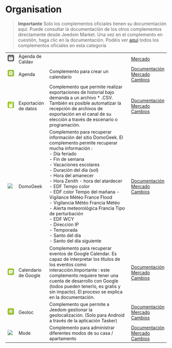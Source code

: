 
# Organisation


>**Importante**
>Solo los complementos oficiales tienen su documentación aquí. Puede consultar la documentación de los otros complementos directamente desde Jeedom Market. Una vez en el complemento en cuestión, haga clic en la documentación.
>Podéis ver [aquí](https://market.jeedom.com/index.php?v=d&p=market&type=plugin&categorie=organization) todos los complementos oficiales en esta categoría


| | | | |
|--- | --- | --- | ---|
|<img src="caldav/caldav_icon.png" class="pluginLogo" width="100" />|Agenda de Caldav||[Mercado](https://market.jeedom.com/index.php?v=d&p=market_display&id=1149)|
|<img src="calendar/calendar_icon.png" class="pluginLogo" width="100" />|Agenda|Complemento para crear un calendario|[Documentación](calendar/index.md)<br/>[Mercado](https://market.jeedom.com/index.php?v=d&p=market_display&id=57)<br/>[Cambios](calendar/changelog.md)|
|<img src="dataexport/dataexport_icon.png" class="pluginLogo" width="100" />|Exportación de datos|Complemento que permite realizar exportaciones de historial bajo demanda a un archivo * .CSV. También es posible automatizar la recepción de archivos de exportación en el canal de su elección a través de escenario o programación.|[Documentación](dataexport/index.md)<br/>[Mercado](https://market.jeedom.com/index.php?v=d&p=market_display&id=4057)<br/>[Cambios](dataexport/changelog.md)|
|<img src="domogeek/domogeek_icon.png" class="pluginLogo" width="100" />|DomoGeek|Complemento para recuperar información del sitio DomoGeek. El complemento permite recuperar mucha información : <br>- Día feriado <br>- Fin de semana <br>- Vacaciones escolares <br>- Duración del día (sol) <br>- Hora del amanecer <br>- Hora Zenith - hora del atardecer <br>- EDF Tempo color <br>- EDF color Tempo del mañana - Vigilance Météo France Flood <br>- Vigilancia Météo Francia Météo <br>- Alerta meteorológica Francia Tipo de perturbación <br>- EDF WCY <br>- Dirección IP <br>- Temporada <br>- Santo del dia <br>- Santo del día siguiente|[Documentación](domogeek/index.md)<br/>[Mercado](https://market.jeedom.com/index.php?v=d&p=market_display&id=250)<br/>[Cambios](domogeek/changelog.md)|
|<img src="gCalendar/gCalendar_icon.png" class="pluginLogo" width="100" />|Calendario de Google|Complemento para recuperar eventos de Google Calendar. Es capaz de interpretar los títulos de los eventos como interacción.Importante : este complemento requiere tener una cuenta de desarrollo con Google (todos pueden tenerlo, es gratis y sin impacto). El proceso se explica en la documentación. |[Documentación](gCalendar/index.md)<br/>[Mercado](https://market.jeedom.com/index.php?v=d&p=market_display&id=3318)<br/>[Cambios](gCalendar/changelog.md)|
|<img src="geoloc/geoloc_icon.png" class="pluginLogo" width="100" />|Geoloc|Complemento que permite a Jeedom gestionar la geolocalización. (Solo para Android a través de la aplicación Tasker)|[Documentación](geoloc/index.md)<br/>[Mercado](https://market.jeedom.com/index.php?v=d&p=market_display&id=12)<br/>[Cambios](geoloc/changelog.md)|
|<img src="mode/mode_icon.png" class="pluginLogo" width="100" />|Mode|Complemento para administrar diferentes modos de su casa / apartamento|[Documentación](mode/index.md)<br/>[Mercado](https://market.jeedom.com/index.php?v=d&p=market_display&id=1929)<br/>[Cambios](mode/changelog.md)|

